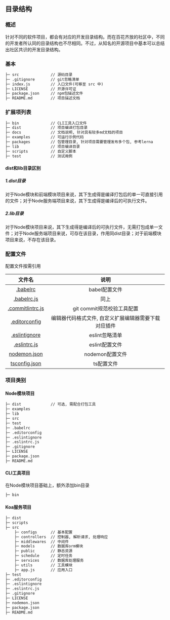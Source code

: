 ## 目录结构

### 概述

针对不同的软件项目，都会有对应的开发目录结构。而在百花齐放的社区中，不同的开发者所认同的目录结构也不尽相同。不过，从知名的开源项目中基本可以总结出社区共识的开发目录结构。



### 基本

```markdown
├─ src              // 源码目录
├─ .gitignore       // git忽略清单
├─ index.js         // 入口文件(可移至 src 中)
├─ LICENSE          // 开源许可证
├─ package.json     // npm包描述文件
├─ README.md        // 项目描述文档
```



### 扩展项列表

```markdown
├─ bin              // CLI工具入口文件
├─ dist             // 项目编译打包目录
├─ docs             // 文档说明, 针对具有较多md文档的项目
├─ examples         // 可运行示例代码
├─ packages         // 包管理目录, 针对项目需要管理发布多个包, 参考lerna
├─ lib              // 项目编译目录
├─ scripts          // 自定义脚本
├─ test             // 测试用例
```



#### dist和lib目录区别

##### 1.dist目录

对于Node模块和前端模块项目来说，其下生成得是编译打包后的单一可直接引用的文件；对于Node服务端项目来说，其下生成得是编译后的可执行文件。

##### 2.lib目录

对于Node模块项目来说，其下生成得是编译后的可执行文件，无需打包成单一文件；对于Node服务端项目来说，可存在该目录，作用同dist目录；对于前端模块项目来说，不存在该目录。



### 配置文件

配置文件按需引用

|                            文件名                            |                         说明                         |
| :----------------------------------------------------------: | :--------------------------------------------------: |
| [.babelrc](https://babeljs.io/docs/en/config-files#file-relative-configuration) |                    babel配置文件                     |
| [.babelrc.js](https://babeljs.io/docs/en/config-files#file-relative-configuration) |                         同上                         |
| [.commitlintrc.js](https://github.com/conventional-changelog/commitlint) |              git commit规范校验工具配置              |
|          [.editorconfig](https://editorconfig.org/)          | 编辑器代码格式文件, 自定义扩展编辑器需要下载对应插件 |
| [.eslintignore](https://eslint.org/docs/user-guide/configuring#eslintignore) |                    eslint忽略清单                    |
| [.eslintrc.js](https://eslint.org/docs/user-guide/configuring) |                    eslint配置文件                    |
| [nodemon.json](https://github.com/remy/nodemon/blob/master/doc/sample-nodemon.md) |                   nodemon配置文件                    |
| [tsconfig.json](http://www.typescriptlang.org/docs/handbook/tsconfig-json.html) |                      ts配置文件                      |




### 项目类别

#### Node模块项目

```markdown
├─ dist             // 可选, 需配合打包工具
├─ examples
├─ lib
├─ src
├─ test
├─ .babelrc
├─ .editorconfig
├─ .eslintignore
├─ .eslintrc.js
├─ .gitignore
├─ LICENSE
├─ package.json
├─ README.md
```



#### CLI工具项目

在Node模块项目基础上，额外添加bin目录

```markdown
├─ bin
```



#### Koa服务项目

```markdown
├─ dist
├─ scripts
├─ src
    ├─ configs      // 基本配置
    ├─ controllers  // 控制器, 解析请求, 处理响应
    ├─ middlewares  // 中间件
    ├─ models       // 数据库orm模块
    ├─ public       // 静态资源
    ├─ schedule     // 定时任务
    ├─ services     // 数据库处理服务
    ├─ utils        // 工具模块
    ├─ app.js       // 应用入口
├─ test
├─ .editorconfig
├─ .eslintignore
├─ .eslintrc.js
├─ .gitignore
├─ LICENSE
├─ nodemon.json
├─ package.json
├─ README.md
```

